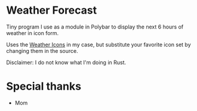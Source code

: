 # Weather Forecast
Tiny program I use as a module in Polybar to display the next 6 hours of weather in icon form.

Uses the [Weather Icons](https://erikflowers.github.io/weather-icons/) in my case, but substitute your favorite icon set by changing them in the source.

Disclaimer: I do not know what I'm doing in Rust.

# Special thanks
- Mom
